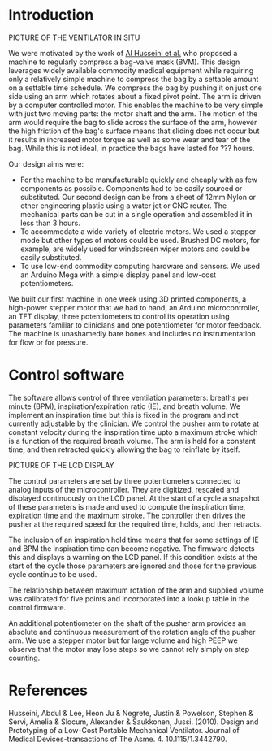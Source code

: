 # Introduction

PICTURE OF THE VENTILATOR IN SITU

We were motivated by the work of [Al Husseini et al.](https://www.researchgate.net/publication/245374049_Design_and_Prototyping_of_a_Low-Cost_Portable_Mechanical_Ventilator) who proposed a machine to regularly compress a bag-valve mask (BVM).  This design leverages widely available commodity medical equipment while requiring only a relatively simple machine to compress the bag by a settable amount on a settable time schedule. We compress the bag by pushing it on just one side using an arm which rotates about a fixed pivot point.  The arm is driven by a computer controlled motor. This enables the machine to be very simple with just two moving parts: the motor shaft and the arm.  The motion of the arm would require the bag to slide across the surface of the arm, however the high friction of the bag's surface means that sliding does not occur but it results in increased motor torque as well as some wear and tear of the bag.  While this is not ideal, in practice the bags have lasted for ??? hours.

Our design aims were:
 * For the machine to be manufacturable quickly and cheaply with as few components as possible. Components had to be easily sourced or substituted.  Our second design can be from a sheet of 12mm Nylon or other engineering plastic using a water jet or CNC router. The mechanical parts can be cut in a single operation and assembled it in less than 3 hours.
 * To accommodate a wide variety of electric motors. We used a stepper mode but other types of motors could be used. Brushed DC motors, for example, are widely used for windscreen wiper motors and could be easily substituted.
 * To use low-end commodity computing hardware and sensors. We used an Arduino Mega with a simple display panel and low-cost potentiometers.

We built our first machine in one week using 3D printed components, a high-power stepper motor that we had to hand, an Arduino microcontroller, an TFT display, three potentiometers to control its operation using parameters familiar to clinicians and one potentiometer for motor feedback. The machine is unashamedly bare bones and includes no instrumentation for flow or for pressure.  

# Control software

The software allows control of three ventilation parameters: breaths per minute (BPM), inspiration/expiration ratio (IE), and breath volume.  We implement an inspiration time but this is fixed in the program and not currently adjustable by the clinician. We control the pusher arm to rotate at constant velocity during the inspiration time upto a maximum stroke which is a function of the required breath volume.  The arm is held for a constant time, and then retracted quickly allowing the bag to reinflate by itself.

PICTURE OF THE LCD DISPLAY

The control parameters are set by three potentiometers connected to analog inputs of the microcontroller.  They are digitized, rescaled and displayed continuously on the LCD panel. At the start of a cycle a snapshot of these parameters is made and used to compute the inspiration time, expiration time and the maximum stroke.  The controller then drives the pusher at the required speed for the required time, holds, and then retracts.

The inclusion of an inspiration hold time means that for some settings of IE and BPM the inspiration time can become negative.  The firmware detects this and displays a warning on the LCD panel.  If this condition exists at the start of the cycle those parameters are ignored and those for the previous cycle continue to be used.

The relationship between maximum rotation of the arm and supplied volume was calibrated for five points and incorporated into a lookup table in the control firmware.

An additional potentiometer on the shaft of the pusher arm provides an absolute and continuous measurement of the rotation angle of the pusher arm.  We use a stepper motor but for large volume and high PEEP we observe that the motor may lose steps so we cannot rely simply on step counting.


# References
Husseini, Abdul & Lee, Heon Ju & Negrete, Justin & Powelson, Stephen & Servi, Amelia & Slocum, Alexander & Saukkonen, Jussi. (2010). Design and Prototyping of a Low-Cost Portable Mechanical Ventilator. Journal of Medical Devices-transactions of The Asme. 4. 10.1115/1.3442790. 
